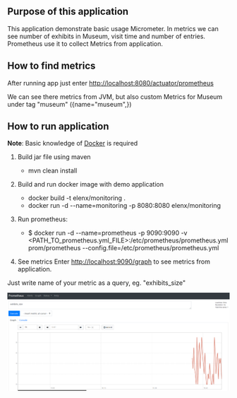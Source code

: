 ## Purpose of this application
This application demonstrate basic usage Micrometer. In metrics we can see number of exhibits in Museum, visit time and number of entries. Prometheus use it to collect Metrics from application.

## How to find metrics
After running app just enter [http://localhost:8080/actuator/prometheus](http://localhost:8080/actuator/prometheus)

We can see there metrics from JVM, but also custom Metrics for Museum under tag "museum" ({name="museum",})

## How to run application
**Note**: Basic knowledge of [Docker](https://www.docker.com/) is required

1. Build jar file using maven
    - mvn clean install
    
2. Build and run docker image with demo application
    - docker build -t elenx/monitoring .
    - docker run -d --name=monitoring -p 8080:8080 elenx/monitoring

3. Run prometheus:
    - $ docker run -d --name=prometheus -p 9090:9090 -v <PATH_TO_prometheus.yml_FILE>:/etc/prometheus/prometheus.yml prom/prometheus --config.file=/etc/prometheus/prometheus.yml

4. See metrics
Enter [http://localhost:9090/graph](http://localhost:9090/graph) to see metrics from application.

Just write name of your metric as a query, eg. "exhibits_size"

![Exhibits Size](exhibits_size.png)
